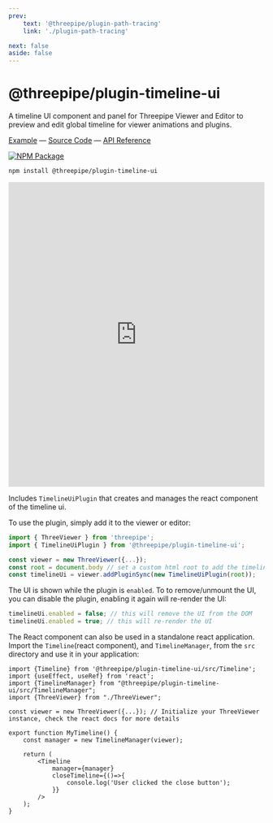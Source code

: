 ```yaml
---
prev: 
    text: '@threepipe/plugin-path-tracing'
    link: './plugin-path-tracing'

next: false
aside: false
---
```


# @threepipe/plugin-timeline-ui

A timeline UI component and panel for Threepipe Viewer and Editor to preview and edit global timeline for viewer animations and plugins.

[Example](https://threepipe.org/examples/#timeline-ui-plugin/) &mdash;
[Source Code](https://github.com/repalash/threepipe/blob/master/plugins/timeline-ui/src/TimelineUiPlugin.ts) &mdash;
[API Reference](https://threepipe.org/plugins/timeline-ui/docs/classes/TimelineUiPlugin.html)

[![NPM Package](https://img.shields.io/npm/v/@threepipe/plugin-timeline-ui.svg)](https://www.npmjs.com/package/@threepipe/plugin-timeline-ui)

```bash
npm install @threepipe/plugin-timeline-ui
```

<iframe src="https://threepipe.org/examples/timeline-ui-plugin/" style="width:100%;min-height:600px;border:none;" loading="lazy" title="Threepipe Timeline UI Plugin Example"></iframe>

Includes `TimelineUiPlugin` that creates and manages the react component of the timeline ui. 

To use the plugin, simply add it to the viewer or editor:

```typescript
import { ThreeViewer } from 'threepipe';
import { TimelineUiPlugin } from '@threepipe/plugin-timeline-ui';

const viewer = new ThreeViewer({...});
const root = document.body // set a custom html root to add the timeline panel, document.body is the default if not passed
const timelineUi = viewer.addPluginSync(new TimelineUiPlugin(root));
```

The UI is shown while the plugin is `enabled`. To to remove/unmount the UI, you can disable the plugin, enabling it again will re-render the UI:

```typescript
timelineUi.enabled = false; // this will remove the UI from the DOM
timelineUi.enabled = true; // this will re-render the UI
```

The React component can also be used in a standalone react application. Import the `Timeline`(react component), and `TimelineManager`, from the `src` directory and use it in your application:

```tsx
import {Timeline} from '@threepipe/plugin-timeline-ui/src/Timeline';
import {useEffect, useRef} from 'react';
import {TimelineManager} from "@threepipe/plugin-timeline-ui/src/TimelineManager";
import {ThreeViewer} from "./ThreeViewer";

const viewer = new ThreeViewer({...}); // Initialize your ThreeViewer instance, check the react docs for more details

export function MyTimeline() {
    const manager = new TimelineManager(viewer);

    return (
        <Timeline
            manager={manager}
            closeTimeline={()=>{
                console.log('User clicked the close button');
            }}
        />
    );
}
```
